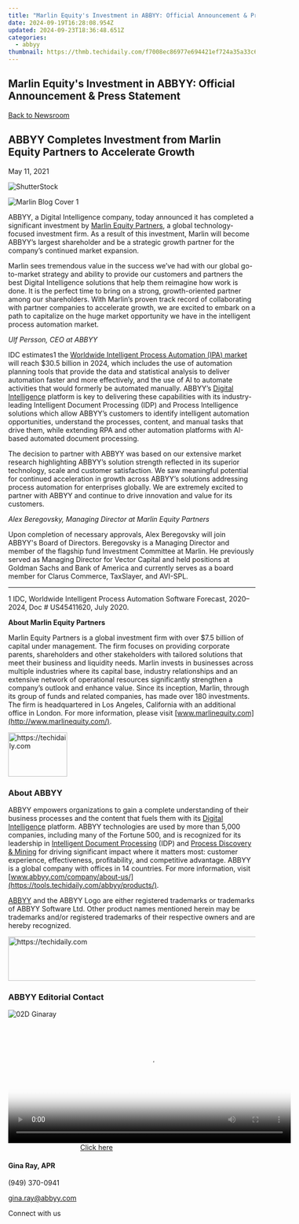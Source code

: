 ```yaml
---
title: "Marlin Equity's Investment in ABBYY: Official Announcement & Press Statement"
date: 2024-09-19T16:28:08.954Z
updated: 2024-09-23T18:36:48.651Z
categories:
  - abbyy
thumbnail: https://thmb.techidaily.com/f7008ec86977e694421ef724a35a33c6fec32d45741490d50d66c52b24ae9074.jpg
---
```


## Marlin Equity's Investment in ABBYY: Official Announcement & Press Statement

[Back to Newsroom](https://tools.techidaily.com/abbyy/products/)

## ABBYY Completes Investment from Marlin Equity Partners to Accelerate Growth

May 11, 2021

![ShutterStock](https://content.abbyy.com/-/media/project/abbyy/abbyy/branchtemplates/shutterstock_1272462163_1296-x-729.jpg?h=729&iar=0&w=1296)

![Marlin Blog Cover 1](https://static2.abbyy.com/abbyycommedia/33359/marlin-blog-cover-1.jpg) 

ABBYY, a Digital Intelligence company, today announced it has completed a significant investment by [Marlin Equity Partners](https://www.marlinequity.com/), a global technology-focused investment firm. As a result of this investment, Marlin will become ABBYY’s largest shareholder and be a strategic growth partner for the company’s continued market expansion.

Marlin sees tremendous value in the success we’ve had with our global go-to-market strategy and ability to provide our customers and partners the best Digital Intelligence solutions that help them reimagine how work is done. It is the perfect time to bring on a strong, growth-oriented partner among our shareholders. With Marlin’s proven track record of collaborating with partner companies to accelerate growth, we are excited to embark on a path to capitalize on the huge market opportunity we have in the intelligent process automation market.

_Ulf Persson, CEO at ABBYY_

IDC estimates1 the [Worldwide Intelligent Process Automation (IPA) market](https://www.idc.com/getdoc.jsp?containerId=US45411620) will reach $30.5 billion in 2024, which includes the use of automation planning tools that provide the data and statistical analysis to deliver automation faster and more effectively, and the use of AI to automate activities that would formerly be automated manually. ABBYY’s [Digital Intelligence](https://tools.techidaily.com/abbyy/products/) platform is key to delivering these capabilities with its industry-leading Intelligent Document Processing (IDP) and Process Intelligence solutions which allow ABBYY’s customers to identify intelligent automation opportunities, understand the processes, content, and manual tasks that drive them, while extending RPA and other automation platforms with AI-based automated document processing.

The decision to partner with ABBYY was based on our extensive market research highlighting ABBYY’s solution strength reflected in its superior technology, scale and customer satisfaction. We saw meaningful potential for continued acceleration in growth across ABBYY’s solutions addressing process automation for enterprises globally. We are extremely excited to partner with ABBYY and continue to drive innovation and value for its customers.

_Alex Beregovsky, Managing Director at Marlin Equity Partners_

Upon completion of necessary approvals, Alex Beregovsky will join ABBYY's Board of Directors. Beregovsky is a Managing Director and member of the flagship fund Investment Committee at Marlin. He previously served as Managing Director for Vector Capital and held positions at Goldman Sachs and Bank of America and currently serves as a board member for Clarus Commerce, TaxSlayer, and AVI-SPL.

---

1 IDC, Worldwide Intelligent Process Automation Software Forecast, 2020–2024, Doc # US45411620, July 2020.

**About Marlin Equity Partners**

Marlin Equity Partners is a global investment firm with over $7.5 billion of capital under management. The firm focuses on providing corporate parents, shareholders and other stakeholders with tailored solutions that meet their business and liquidity needs. Marlin invests in businesses across multiple industries where its capital base, industry relationships and an extensive network of operational resources significantly strengthen a company’s outlook and enhance value. Since its inception, Marlin, through its group of funds and related companies, has made over 180 investments. The firm is headquartered in Los Angeles, California with an additional office in London. For more information, please visit [www.marlinequity.com](http://www.marlinequity.com/).

<!-- affiliate ads begin -->
<a href="https://bluettifr.pxf.io/c/5597632/2145079/17095" target="_top" id="2145079">
  <img src="//a.impactradius-go.com/display-ad/17095-2145079" border="0" alt="https://techidaily.com" width="120" height="90"/>
</a>
<img height="0" width="0" src="https://bluettifr.pxf.io/i/5597632/2145079/17095" style="position:absolute;visibility:hidden;" border="0" />
<!-- affiliate ads end -->

### About ABBYY

ABBYY empowers organizations to gain a complete understanding of their business processes and the content that fuels them with its [Digital Intelligence](https://tools.techidaily.com/abbyy/products/) platform. ABBYY technologies are used by more than 5,000 companies, including many of the Fortune 500, and is recognized for its leadership in [Intelligent Document Processing](https://tools.techidaily.com/abbyy/products/) (IDP) and [Process Discovery & Mining](https://tools.techidaily.com/abbyy/products/) for driving significant impact where it matters most: customer experience, effectiveness, profitability, and competitive advantage. ABBYY is a global company with offices in 14 countries. For more information, visit [www.abbyy.com/company/about-us/](https://tools.techidaily.com/abbyy/products/).

[ABBYY](https://tools.techidaily.com/abbyy/products/) and the ABBYY Logo are either registered trademarks or trademarks of ABBYY Software Ltd. Other product names mentioned herein may be trademarks and/or registered trademarks of their respective owners and are hereby recognized.

<!-- affiliate ads begin -->
<a href="https://appsumo.8odi.net/c/5597632/2043596/7443" target="_top" id="2043596">
  <img src="//a.impactradius-go.com/display-ad/7443-2043596" border="0" alt="https://techidaily.com" width="728" height="90"/>
</a>
<img height="0" width="0" src="https://appsumo.8odi.net/i/5597632/2043596/7443" style="position:absolute;visibility:hidden;" border="0" />
<!-- affiliate ads end -->

### ABBYY Editorial Contact

![02D Ginaray](https://static2.abbyy.com/abbyycommedia/23662/02d-ginaray.png)

<!-- affiliate ads begin -->
<span id="1983539">
					<video width="576" height="240" style="cursor:pointer"
           poster="//a.impactradius-go.com/display-clicktoplayimage/1983539.png"
           onclick="if(!this.playClicked){this.play();this.setAttribute('controls',true);this.playClicked=true;}">
	   <source src="//a.impactradius-go.com/display-ad/22993-1983539">
	   <img src="//a.impactradius-go.com/display-clicktoplayimage/1983539.png" style="border: none; height: 100%; width: 100%; object-fit: contain">
	</video>
	<div style="width:360px;text-align:center"><a href="javascript:window.open(decodeURIComponent('https%3A%2F%2Fhomestyler.sjv.io%2Fc%2F5597632%2F1983539%2F22993'), '_blank');void(0);">Click here</a></div>
</span>
<img height="0" width="0" src="https://imp.pxf.io/i/5597632/1983539/22993" style="position:absolute;visibility:hidden;" border="0" />
<!-- affiliate ads end -->

#### Gina Ray, APR

(949) 370-0941

[gina.ray@abbyy.com](https://tools.techidaily.com/abbyy/products/)

  
Connect with us

<ins class="adsbygoogle"
     style="display:block"
     data-ad-format="autorelaxed"
     data-ad-client="ca-pub-7571918770474297"
     data-ad-slot="1223367746"></ins>

<ins class="adsbygoogle"
     style="display:block"
     data-ad-client="ca-pub-7571918770474297"
     data-ad-slot="8358498916"
     data-ad-format="auto"
     data-full-width-responsive="true"></ins>



